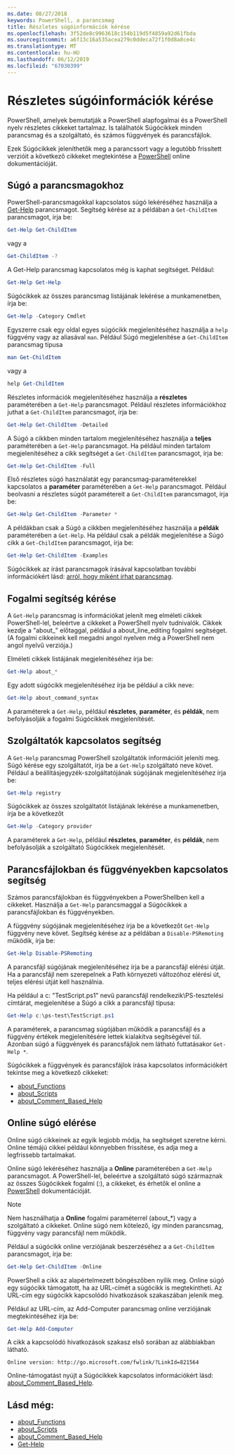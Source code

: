 ```yaml
---
ms.date: 08/27/2018
keywords: PowerShell, a parancsmag
title: Részletes súgóinformációk kérése
ms.openlocfilehash: 3f52de8c9963618c154b119d5f4859a92d61fbda
ms.sourcegitcommit: a6f13c16a535acea279c0ddeca72f1f0d8a8ce4c
ms.translationtype: MT
ms.contentlocale: hu-HU
ms.lasthandoff: 06/12/2019
ms.locfileid: "67030399"
---
```

# <a name="getting-detailed-help-information"></a>Részletes súgóinformációk kérése

PowerShell, amelyek bemutatják a PowerShell alapfogalmai és a PowerShell nyelv részletes cikkeket tartalmaz. Is találhatók Súgócikkek minden parancsmag és a szolgáltató, és számos függvények és parancsfájlok.

Ezek Súgócikkek jeleníthetők meg a parancssort vagy a legutóbb frissített verzióit a következő cikkeket megtekintése a [PowerShell](/powershell/scripting/overview) online dokumentációját.

## <a name="getting-help-for-cmdlets"></a>Súgó a parancsmagokhoz

PowerShell-parancsmagokkal kapcsolatos súgó lekéréséhez használja a [Get-Help](/powershell/module/microsoft.powershell.core/Get-Help) parancsmagot. Segítség kérése az a példában a `Get-ChildItem` parancsmagot, írja be:

```powershell
Get-Help Get-ChildItem
```

vagy a

```powershell
Get-ChildItem -?
```

A Get-Help parancsmag kapcsolatos még is kaphat segítséget. Például:

```powershell
Get-Help Get-Help
```

Súgócikkek az összes parancsmag listájának lekérése a munkamenetben, írja be:

```powershell
Get-Help -Category Cmdlet
```

Egyszerre csak egy oldal egyes súgócikk megjelenítéséhez használja a `help` függvény vagy az aliasával `man`.
Például Súgó megjelenítése a `Get-ChildItem` parancsmag típusa

```powershell
man Get-ChildItem
```

vagy a

```powershell
help Get-ChildItem
```

Részletes információk megjelenítéséhez használja a **részletes** paraméterében a `Get-Help` parancsmagot. Például részletes információkhoz juthat a `Get-ChildItem` parancsmagot, írja be:

```powershell
Get-Help Get-ChildItem -Detailed
```

A Súgó a cikkben minden tartalom megjelenítéséhez használja a **teljes** paraméterében a `Get-Help` parancsmagot. Ha például minden tartalom megjelenítéséhez a cikk segítséget a `Get-ChildItem` parancsmagot, írja be:

```powershell
Get-Help Get-ChildItem -Full
```

Első részletes súgó használatát egy parancsmag-paraméterekkel kapcsolatos a **paraméter** paraméterében a `Get-Help` parancsmagot. Például beolvasni a részletes súgót paramétereit a `Get-ChildItem` parancsmagot, írja be:

```powershell
Get-Help Get-ChildItem -Parameter *
```

A példákban csak a Súgó a cikkben megjelenítéséhez használja a **példák** paraméterében a `Get-Help`.
Ha például csak a példák megjelenítése a Súgó cikk a `Get-ChildItem` parancsmagot, írja be:

```powershell
Get-Help Get-ChildItem -Examples
```

Súgócikkek az írást parancsmagok írásával kapcsolatban további információkért lásd: [arról, hogy miként írhat parancsmag](/powershell/developer/help/writing-help-for-windows-powershell-cmdlets).

## <a name="getting-conceptual-help"></a>Fogalmi segítség kérése

A `Get-Help` parancsmag is információkat jelenít meg elméleti cikkek PowerShell-lel, beleértve a cikkeket a PowerShell nyelv tudnivalók. Cikkek kezdje a "about_" előtaggal, például a about_line_editing fogalmi segítséget. (A fogalmi cikkeinek kell megadni angol nyelven még a PowerShell nem angol nyelvű verziója.)

Elméleti cikkek listájának megjelenítéséhez írja be:

```powershell
Get-Help about_*
```

Egy adott súgócikk megjelenítéséhez írja be például a cikk neve:

```powershell
Get-Help about_command_syntax
```

A paraméterek a `Get-Help`, például **részletes**, **paraméter**, és **példák**, nem befolyásolják a fogalmi Súgócikkek megjelenítését.

## <a name="getting-help-about-providers"></a>Szolgáltatók kapcsolatos segítség

A `Get-Help` parancsmag PowerShell szolgáltatók információit jeleníti meg. Súgó kérése egy szolgáltatót, írja be a `Get-Help` szolgáltató neve követ. Például a beállításjegyzék-szolgáltatójának súgójának megjelenítéséhez írja be:

```powershell
Get-Help registry
```

Súgócikkek az összes szolgáltatót listájának lekérése a munkamenetben, írja be a következőt

```powershell
Get-Help -Category provider
```

A paraméterek a `Get-Help`, például **részletes**, **paraméter**, és **példák**, nem befolyásolják a szolgáltató Súgócikkek megjelenítését.

## <a name="getting-help-about-scripts-and-functions"></a>Parancsfájlokban és függvényekben kapcsolatos segítség

Számos parancsfájlokban és függvényekben a PowerShellben kell a cikkeket. Használja a `Get-Help` parancsmaggal a Súgócikkek a parancsfájlokban és függvényekben.

A függvény súgójának megjelenítéséhez írja be a következőt `Get-Help` függvény neve követ. Segítség kérése az a példában a `Disable-PSRemoting` működik, írja be:

```powershell
Get-Help Disable-PSRemoting
```

A parancsfájl súgójának megjelenítéséhez írja be a parancsfájl elérési útját. Ha a parancsfájl nem szerepelnek a Path környezeti változóhoz elérési út, teljes elérési útját kell használnia.

Ha például a c: "TestScript.ps1" nevű parancsfájl rendelkezik\\PS-tesztelési címtárat, megjelenítése a Súgó a cikk a parancsfájl típusa:

```powershell
Get-Help c:\ps-test\TestScript.ps1
```

A paraméterek, a parancsmag súgójában működik a parancsfájl és a függvény értékek megjelenítésére lettek kialakítva segítségével túl. Azonban súgó a függvények és parancsfájlok nem látható futtatásakor `Get-Help *`.

Súgócikkek a függvények és parancsfájlok írása kapcsolatos információkért tekintse meg a következő cikkeket:

- [about_Functions](/powershell/module/microsoft.powershell.core/about/about_functions)
- [about_Scripts](/powershell/module/microsoft.powershell.core/about/about_scripts)
- [about_Comment_Based_Help](/powershell/module/microsoft.powershell.core/about/about_comment_based_help)

## <a name="getting-help-online"></a>Online súgó elérése

Online súgó cikkeinek az egyik legjobb módja, ha segítséget szeretne kérni. Online témájú cikkei például könnyebben frissítése, és adja meg a legfrissebb tartalmakat.

Online súgó lekéréséhez használja a **Online** paraméterében a `Get-Help` parancsmagot. A PowerShell-lel, beleértve a szolgáltató súgó származnak az összes Súgócikkek fogalmi (:), a cikkeket, és érhetők el online a [PowerShell](/powershell/scripting/powershell-scripting) dokumentációját.

> [!NOTE]
> Nem használhatja a **Online** fogalmi paraméterrel (about_\*) vagy a szolgáltató a cikkeket.
> Online súgó nem kötelező, így minden parancsmag, függvény vagy parancsfájl nem működik.

Például a súgócikk online verziójának beszerzéséhez a a `Get-ChildItem` parancsmagot, írja be:

```powershell
Get-Help Get-ChildItem -Online
```

PowerShell a cikk az alapértelmezett böngészőben nyílik meg. Online súgó egy súgócikk támogatott, ha az URL-címét a súgócikk is megtekintheti. Az URL-cím egy súgócikk kapcsolódó hivatkozások szakaszában jelenik meg.

Például az URL-cím, az Add-Computer parancsmag online verziójának megtekintéséhez írja be:

```powershell
Get-Help Add-Computer
```

A cikk a kapcsolódó hivatkozások szakasz első sorában az alábbiakban látható.

```Output
Online version: http://go.microsoft.com/fwlink/?LinkId=821564
```

Online-támogatást nyújt a Súgócikkek kapcsolatos információkért lásd: [about_Comment_Based_Help](/powershell/module/microsoft.powershell.core/about/about_comment_based_help).

## <a name="see-also"></a>Lásd még:

- [about_Functions](/powershell/module/microsoft.powershell.core/about/about_functions)
- [about_Scripts](/powershell/module/microsoft.powershell.core/about/about_scripts)
- [about_Comment_Based_Help](/powershell/module/microsoft.powershell.core/about/about_comment_based_help)
- [Get-Help](/powershell/module/microsoft.powershell.core/get-help)

